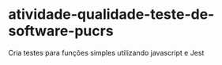 # atividade-qualidade-teste-de-software-pucrs

Cria testes para funções simples utilizando javascript e Jest
